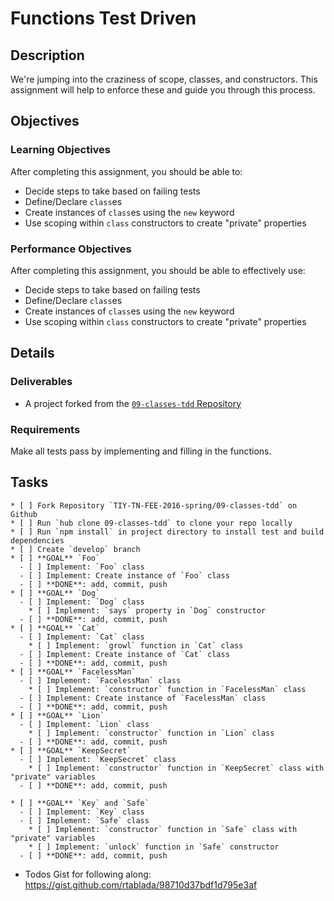 # Functions Test Driven

## Description

We're jumping into the craziness of scope, classes, and constructors.
This assignment will help to enforce these and guide you through this process.

## Objectives

### Learning Objectives

After completing this assignment, you should be able to:

* Decide steps to take based on failing tests
* Define/Declare `class`es
* Create instances of `class`es using the `new` keyword
* Use scoping within `class` constructors to create "private" properties

### Performance Objectives

After completing this assignment, you should be able to effectively use:

* Decide steps to take based on failing tests
* Define/Declare `class`es
* Create instances of `class`es using the `new` keyword
* Use scoping within `class` constructors to create "private" properties

## Details

### Deliverables

* A project forked from the [`09-classes-tdd` Repository](https://github.com/TIY-TN-FEE-2016-spring/09-class-tdd)

### Requirements

Make all tests pass by implementing and filling in the functions.


## Tasks

```
* [ ] Fork Repository `TIY-TN-FEE-2016-spring/09-classes-tdd` on Github
* [ ] Run `hub clone 09-classes-tdd` to clone your repo locally
* [ ] Run `npm install` in project directory to install test and build dependencies
* [ ] Create `develop` branch
* [ ] **GOAL** `Foo`
  - [ ] Implement: `Foo` class
  - [ ] Implement: Create instance of `Foo` class
  - [ ] **DONE**: add, commit, push
* [ ] **GOAL** `Dog`
  - [ ] Implement: `Dog` class
    * [ ] Implement: `says` property in `Dog` constructor
  - [ ] **DONE**: add, commit, push
* [ ] **GOAL** `Cat`
  - [ ] Implement: `Cat` class
    * [ ] Implement: `growl` function in `Cat` class
  - [ ] Implement: Create instance of `Cat` class
  - [ ] **DONE**: add, commit, push
* [ ] **GOAL** `FacelessMan`
  - [ ] Implement: `FacelessMan` class
    * [ ] Implement: `constructor` function in `FacelessMan` class
  - [ ] Implement: Create instance of `FacelessMan` class
  - [ ] **DONE**: add, commit, push
* [ ] **GOAL** `Lion`
  - [ ] Implement: `Lion` class
    * [ ] Implement: `constructor` function in `Lion` class
  - [ ] **DONE**: add, commit, push
* [ ] **GOAL** `KeepSecret`
  - [ ] Implement: `KeepSecret` class
    * [ ] Implement: `constructor` function in `KeepSecret` class with "private" variables
  - [ ] **DONE**: add, commit, push

* [ ] **GOAL** `Key` and `Safe`
  - [ ] Implement: `Key` class
  - [ ] Implement: `Safe` class
    * [ ] Implement: `constructor` function in `Safe` class with "private" variables
    * [ ] Implement: `unlock` function in `Safe` constructor
  - [ ] **DONE**: add, commit, push
```

* Todos Gist for following along: https://gist.github.com/rtablada/98710d37bdf1d795e3af
